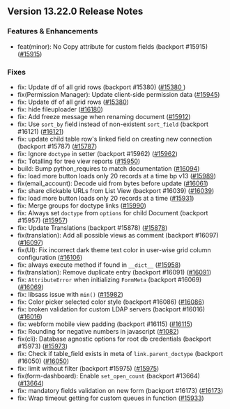 ## Version 13.22.0 Release Notes

### Features & Enhancements

- feat(minor): No Copy attribute for custom fields (backport #15915) ([#15915](https://github.com/capkpi/capkpi/pull/15915))

### Fixes

- fix: Update df of all grid rows (backport #15380)  ([#15380 ](https://github.com/capkpi/capkpi/pull/15380 ))
- fix(Permission Manager): Update client-side permission data ([#15945](https://github.com/capkpi/capkpi/pull/15945))
- fix: Update df of all grid rows ([#15380](https://github.com/capkpi/capkpi/pull/15380))
- fix: hide fileuploader ([#16180](https://github.com/capkpi/capkpi/pull/16180))
- fix: Add freeze message when renaming document ([#15912](https://github.com/capkpi/capkpi/pull/15912))
- fix: Use `sort_by` field instead of non-existent `sort_field` (backport #16121) ([#16121](https://github.com/capkpi/capkpi/pull/16121))
- fix: update child table row's linked field on creating new connection (backport #15787) ([#15787](https://github.com/capkpi/capkpi/pull/15787))
- fix: Ignore `doctype` in setter (backport #15962) ([#15962](https://github.com/capkpi/capkpi/pull/15962))
- fix: Totalling for tree view reports ([#15950](https://github.com/capkpi/capkpi/pull/15950))
- build: Bump python_requires to match documentation ([#16094](https://github.com/capkpi/capkpi/pull/16094))
- fix: load more button loads only 20 records at a time bp v13 ([#15989](https://github.com/capkpi/capkpi/pull/15989))
- fix(email_account): Decode uid from bytes before update ([#16061](https://github.com/capkpi/capkpi/pull/16061))
- fix: share clickable URLs from List View (backport #16039) ([#16039](https://github.com/capkpi/capkpi/pull/16039))
- fix: load more button loads only 20 records at a time ([#15931](https://github.com/capkpi/capkpi/pull/15931))
- fix: Merge groups for doctype links ([#15990](https://github.com/capkpi/capkpi/pull/15990))
- fix: Always set `doctype` from `options` for child Document (backport #15957) ([#15957](https://github.com/capkpi/capkpi/pull/15957))
- fix: Update Translations (backport #15878) ([#15878](https://github.com/capkpi/capkpi/pull/15878))
- fix(translation): Add all possible views as comment (backport #16097) ([#16097](https://github.com/capkpi/capkpi/pull/16097))
- fix(UI): Fix incorrect dark theme text color in user-wise grid column configuration ([#16106](https://github.com/capkpi/capkpi/pull/16106))
- fix: always execute method if found in `__dict__` ([#15958](https://github.com/capkpi/capkpi/pull/15958))
- fix(translation): Remove duplicate entry (backport #16091) ([#16091](https://github.com/capkpi/capkpi/pull/16091))
- fix: `AttributeError` when initializing `FormMeta` (backport #16069) ([#16069](https://github.com/capkpi/capkpi/pull/16069))
- fix: libsass issue with `min()` ([#15982](https://github.com/capkpi/capkpi/pull/15982))
- fix: Color picker selected color style (backport #16086) ([#16086](https://github.com/capkpi/capkpi/pull/16086))
- fix: broken validation for custom LDAP servers (backport #16016) ([#16016](https://github.com/capkpi/capkpi/pull/16016))
- fix: webform mobile view padding (backport #16115) ([#16115](https://github.com/capkpi/capkpi/pull/16115))
- fix: Rounding for negative numbers in javascript ([#1082](https://github.com/capkpi/capkpi/pull/1082))
- fix(cli): Database agnostic options for root db credentials (backport #15973) ([#15973](https://github.com/capkpi/capkpi/pull/15973))
- fix: Check if table_field exists in meta of `link.parent_doctype` (backport #16050) ([#16050](https://github.com/capkpi/capkpi/pull/16050))
- fix: limit without filter (backport #15975) ([#15975](https://github.com/capkpi/capkpi/pull/15975))
- fix(form-dashboard): Enable `set_open_count` (backport #13664) ([#13664](https://github.com/capkpi/capkpi/pull/13664))
- fix: mandatory fields validation on new form (backport #16173) ([#16173](https://github.com/capkpi/capkpi/pull/16173))
- fix: Wrap timeout getting for custom queues in function ([#15933](https://github.com/capkpi/capkpi/pull/15933))